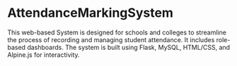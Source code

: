 # AttendanceMarkingSystem
This web-based  System is designed for schools and colleges to streamline the process of recording and managing student attendance. It includes role-based dashboards. The system is built using Flask, MySQL, HTML/CSS, and Alpine.js for interactivity.
